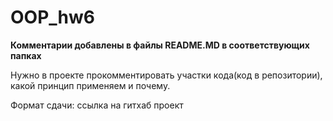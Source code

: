 # OOP_hw6


**Комментарии добавлены в файлы README.MD в соответствующих папках**



Нужно в проекте прокомментировать участки кода(код в репозитории), какой принцип применяем и почему.

Формат сдачи: ссылка на гитхаб проект